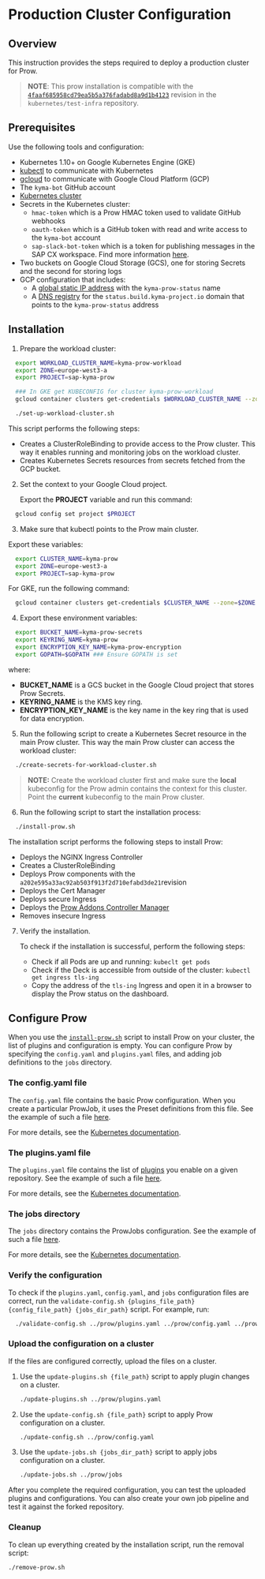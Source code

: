 # Production Cluster Configuration

## Overview

This instruction provides the steps required to deploy a production cluster for Prow.
>**NOTE**: This prow installation is compatible with the [`4faaf685958cd79ea5b5a376fadabd8a9d1b4123`](https://github.com/kubernetes/test-infra/commit/4faaf685958cd79ea5b5a376fadabd8a9d1b4123) revision in the `kubernetes/test-infra` repository.

## Prerequisites

Use the following tools and configuration:

- Kubernetes 1.10+ on Google Kubernetes Engine (GKE)
- [kubectl](https://kubernetes.io/docs/tasks/tools/install-kubectl/) to communicate with Kubernetes
- [gcloud](https://cloud.google.com/sdk/gcloud/) to communicate with Google Cloud Platform (GCP)
- The `kyma-bot` GitHub account
- [Kubernetes cluster](./prow-installation-on-forks.md#provision-a-prow-main-cluster)
- Secrets in the Kubernetes cluster:
  - `hmac-token` which is a Prow HMAC token used to validate GitHub webhooks
  - `oauth-token` which is a GitHub token with read and write access to the `kyma-bot` account
  - `sap-slack-bot-token` which is a token for publishing messages in the SAP CX workspace. Find more information [here](https://api.slack.com/docs/token-types#bot).
- Two buckets on Google Cloud Storage (GCS), one for storing Secrets and the second for storing logs
- GCP configuration that includes:
  - A [global static IP address](https://cloud.google.com/compute/docs/ip-addresses/reserve-static-external-ip-address) with the `kyma-prow-status` name
  - A [DNS registry](https://cloud.google.com/dns/docs/quickstart#create_a_managed_public_zone) for the `status.build.kyma-project.io` domain that points to the `kyma-prow-status` address

    
## Installation

1. Prepare the workload cluster:

  ```bash
    export WORKLOAD_CLUSTER_NAME=kyma-prow-workload
    export ZONE=europe-west3-a
    export PROJECT=sap-kyma-prow

    ### In GKE get KUBECONFIG for cluster kyma-prow-workload
    gcloud container clusters get-credentials $WORKLOAD_CLUSTER_NAME --zone=$ZONE --project=$PROJECT

    ./set-up-workload-cluster.sh
  ```

  This script performs the following steps:
  - Creates a ClusterRoleBinding to provide access to the Prow cluster. This way it enables running and monitoring jobs on the workload cluster.
  - Creates Kubernetes Secrets resources from secrets fetched from the GCP bucket.

2. Set the context to your Google Cloud project.

    Export the **PROJECT** variable and run this command:

  ```bash
    gcloud config set project $PROJECT
  ```

3. Make sure that kubectl points to the Prow main cluster.

  Export these variables:

  ```bash
    export CLUSTER_NAME=kyma-prow
    export ZONE=europe-west3-a
    export PROJECT=sap-kyma-prow
  ```

   For GKE, run the following command:

  ```bash
    gcloud container clusters get-credentials $CLUSTER_NAME --zone=$ZONE --project=$PROJECT
  ```

4. Export these environment variables:

  ```bash
    export BUCKET_NAME=kyma-prow-secrets
    export KEYRING_NAME=kyma-prow
    export ENCRYPTION_KEY_NAME=kyma-prow-encryption
    export GOPATH=$GOPATH ### Ensure GOPATH is set
  ```
where: 
   - **BUCKET_NAME** is a GCS bucket in the Google Cloud project that stores Prow Secrets.
   - **KEYRING_NAME** is the KMS key ring.
   - **ENCRYPTION_KEY_NAME** is the key name in the key ring that is used for data encryption.

5. Run the following script to create a Kubernetes Secret resource in the main Prow cluster. This way the main Prow cluster can access the workload cluster:

  ```bash
    ./create-secrets-for-workload-cluster.sh
  ```

>**NOTE:** Create the workload cluster first and make sure the **local** kubeconfig for the Prow admin contains the context for this cluster. Point the **current** kubeconfig to the main Prow cluster.

6. Run the following script to start the installation process:

  ```bash
    ./install-prow.sh
  ```

   The installation script performs the following steps to install Prow:

   - Deploys the NGINX Ingress Controller
   - Creates a ClusterRoleBinding
   - Deploys Prow components with the `a202e595a33ac92ab503f913f2d710efabd3de21`revision
   - Deploys the Cert Manager
   - Deploys secure Ingress
   - Deploys the [Prow Addons Controller Manager](../../development/prow-addons-ctrl-manager/README.md)
   - Removes insecure Ingress

7. Verify the installation.

   To check if the installation is successful, perform the following steps:

   - Check if all Pods are up and running:
     `kubeclt get pods`
   - Check if the Deck is accessible from outside of the cluster:
     `kubectl get ingress tls-ing`
   - Copy the address of the `tls-ing` Ingress and open it in a browser to display the Prow status on the dashboard.

## Configure Prow

When you use the [`install-prow.sh`](../../prow/install-prow.sh) script to install Prow on your cluster, the list of plugins and configuration is empty. You can configure Prow by specifying the `config.yaml` and `plugins.yaml` files, and adding job definitions to the `jobs` directory.

### The config.yaml file

The `config.yaml` file contains the basic Prow configuration. When you create a particular ProwJob, it uses the Preset definitions from this file. See the example of such a file [here](../../prow/config.yaml).

For more details, see the [Kubernetes documentation](https://github.com/kubernetes/test-infra/blob/master/prow/getting_started_deploy.md#add-more-jobs-by-modifying-configyaml).

### The plugins.yaml file

The `plugins.yaml` file contains the list of [plugins](https://status.build.kyma-project.io/plugins) you enable on a given repository. See the example of such a file [here](../../prow/plugins.yaml).

For more details, see the [Kubernetes documentation](https://github.com/kubernetes/test-infra/blob/master/prow/getting_started_deploy.md#enable-some-plugins-by-modifying-pluginsyaml).

### The jobs directory

The `jobs` directory contains the ProwJobs configuration. See the example of such a file [here](../../prow/jobs).

For more details, see the [Kubernetes documentation](https://github.com/kubernetes/test-infra/blob/master/prow/getting_started_deploy.md#add-more-jobs-by-modifying-configyaml).

### Verify the configuration

To check if the `plugins.yaml`, `config.yaml`, and `jobs` configuration files are correct, run the `validate-config.sh {plugins_file_path} {config_file_path} {jobs_dir_path}` script. For example, run:

```bash
  ./validate-config.sh ../prow/plugins.yaml ../prow/config.yaml ../prow/jobs
```

### Upload the configuration on a cluster

If the files are configured correctly, upload the files on a cluster.

1. Use the `update-plugins.sh {file_path}` script to apply plugin changes on a cluster.

   ```bash
   ./update-plugins.sh ../prow/plugins.yaml
   ```

2. Use the `update-config.sh {file_path}` script to apply Prow configuration on a cluster.

   ```bash
   ./update-config.sh ../prow/config.yaml
   ```

3. Use the `update-jobs.sh {jobs_dir_path}` script to apply jobs configuration on a cluster.

   ```bash
   ./update-jobs.sh ../prow/jobs
   ```

After you complete the required configuration, you can test the uploaded plugins and configurations. You can also create your own job pipeline and test it against the forked repository.

### Cleanup

To clean up everything created by the installation script, run the removal script:

```bash
./remove-prow.sh
```
